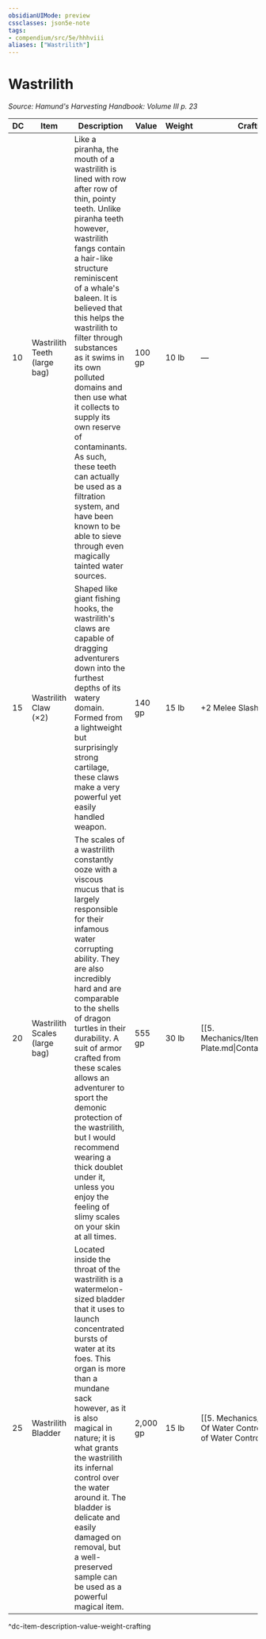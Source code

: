 ```yaml
---
obsidianUIMode: preview
cssclasses: json5e-note
tags:
- compendium/src/5e/hhhviii
aliases: ["Wastrilith"]
---
```

# Wastrilith
*Source: Hamund's Harvesting Handbook: Volume III p. 23* 

| DC | Item | Description | Value | Weight | Crafting |
|----|------|-------------|-------|--------|----------|
| 10 | Wastrilith Teeth (large bag) | Like a piranha, the mouth of a wastrilith is lined with row after row of thin, pointy teeth. Unlike piranha teeth however, wastrilith fangs contain a hair-like structure reminiscent of a whale's baleen. It is believed that this helps the wastrilith to filter through substances as it swims in its own polluted domains and then use what it collects to supply its own reserve of contaminants. As such, these teeth can actually be used as a filtration system, and have been known to be able to sieve through even magically tainted water sources. | 100 gp | 10 lb | — |
| 15 | Wastrilith Claw (×2) | Shaped like giant fishing hooks, the wastrilith's claws are capable of dragging adventurers down into the furthest depths of its watery domain. Formed from a lightweight but surprisingly strong cartilage, these claws make a very powerful yet easily handled weapon. | 140 gp | 15 lb | +2 Melee Slashing Weapon |
| 20 | Wastrilith Scales (large bag) | The scales of a wastrilith constantly ooze with a viscous mucus that is largely responsible for their infamous water corrupting ability. They are also incredibly hard and are comparable to the shells of dragon turtles in their durability. A suit of armor crafted from these scales allows an adventurer to sport the demonic protection of the wastrilith, but I would recommend wearing a thick doublet under it, unless you enjoy the feeling of slimy scales on your skin at all times. | 555 gp | 30 lb | [[5. Mechanics/Items/Contagion Plate.md\|Contagion Plate]] |
| 25 | Wastrilith Bladder | Located inside the throat of the wastrilith is a watermelon-sized bladder that it uses to launch concentrated bursts of water at its foes. This organ is more than a mundane sack however, as it is also magical in nature; it is what grants the wastrilith its infernal control over the water around it. The bladder is delicate and easily damaged on removal, but a well-preserved sample can be used as a powerful magical item. | 2,000 gp | 15 lb | [[5. Mechanics/Items/Basin Of Water Control.md\|Basin of Water Control]] |
^dc-item-description-value-weight-crafting